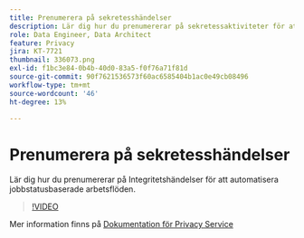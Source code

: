 ```yaml
---
title: Prenumerera på sekretesshändelser
description: Lär dig hur du prenumererar på sekretessaktiviteter för att automatisera jobbstatusbaserade arbetsflöden.
role: Data Engineer, Data Architect
feature: Privacy
jira: KT-7721
thumbnail: 336073.png
exl-id: f1bc3e84-0b4b-40d0-83a5-f0f76a71f81d
source-git-commit: 90f7621536573f60ac6585404b1ac0e49cb08496
workflow-type: tm+mt
source-wordcount: '46'
ht-degree: 13%

---
```



# Prenumerera på sekretesshändelser

Lär dig hur du prenumererar på Integritetshändelser för att automatisera jobbstatusbaserade arbetsflöden.

>[!VIDEO](https://video.tv.adobe.com/v/336073?quality=12&learn=on)

Mer information finns på [Dokumentation för Privacy Service](https://experienceleague.adobe.com/docs/experience-platform/privacy/home.html?lang=sv)
